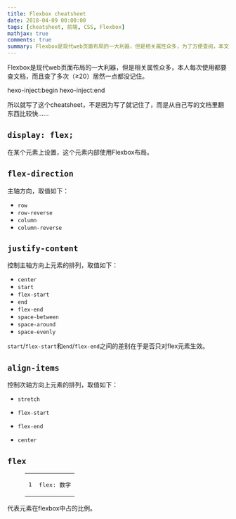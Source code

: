 ```yaml
---
title: Flexbox cheatsheet
date: 2018-04-09 00:00:00
tags: [cheatsheet, 前端, CSS, Flexbox]
mathjax: true
comments: true
summary: Flexbox是现代web页面布局的一大利器，但是相关属性众多，为了方便查阅，本文列出了最常用的几个Flexbox布局相关属性。
---
```

<p>Flexbox是现代web页面布局的一大利器，但是相关属性众多，本人每次使用都要查文档，而且查了多次（≥20）居然一点都没记住。</p>
 hexo-inject:begin  hexo-inject:end <p>所以就写了这个cheatsheet，不是因为写了就记住了，而是从自己写的文档里翻东西比较快……</p>
<h2 id="display-flex"><a class="headerlink" href="#display-flex" title="display: flex;"></a><code>display: flex;</code></h2><p>在某个元素上设置，这个元素内部使用Flexbox布局。</p>
<h2 id="flex-direction"><a class="headerlink" href="#flex-direction" title="flex-direction"></a><code>flex-direction</code></h2><p>主轴方向，取值如下：</p>
<ul>
<li><code>row</code></li>
<li><code>row-reverse</code></li>
<li><code>column</code></li>
<li><code>column-reverse</code></li>
</ul>
<h2 id="justify-content"><a class="headerlink" href="#justify-content" title="justify-content"></a><code>justify-content</code></h2><p>控制主轴方向上元素的排列，取值如下：</p>
<ul>
<li><code>center</code></li>
<li><code>start</code></li>
<li><code>flex-start</code></li>
<li><code>end</code></li>
<li><code>flex-end</code></li>
<li><code>space-between</code></li>
<li><code>space-around</code></li>
<li><code>space-evenly</code></li>
</ul>
<p><code>start</code>/<code>flex-start</code>和<code>end</code>/<code>flex-end</code>之间的差别在于是否只对flex元素生效。</p>
<h2 id="align-items"><a class="headerlink" href="#align-items" title="align-items"></a><code>align-items</code></h2><p>控制次轴方向上元素的排列，取值如下：</p>
<ul>
<li><p><code>stretch</code></p>
</li>
<li><p><code>flex-start</code></p>
</li>
<li><p><code>flex-end</code></p>
</li>
<li><p><code>center</code></p>
</li>
</ul>
<h2 id="flex"><a class="headerlink" href="#flex" title="flex"></a><code>flex</code></h2><figure class="highlight css"><table><tr><td class="gutter"><pre><span class="line">1</span><br/></pre></td><td class="code"><pre><span class="line"><span class="selector-tag">flex</span>: 数字</span><br/></pre></td></tr></table></figure>
<p>代表元素在flexbox中占的比例。</p>

